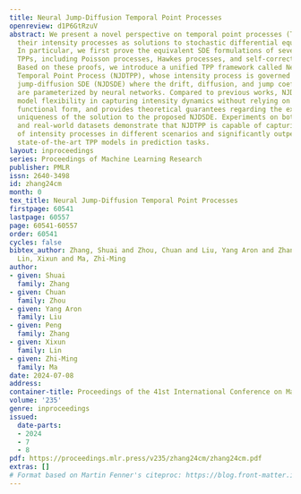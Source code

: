 ```yaml
---
title: Neural Jump-Diffusion Temporal Point Processes
openreview: d1P6GtRzuV
abstract: We present a novel perspective on temporal point processes (TPPs) by reformulating
  their intensity processes as solutions to stochastic differential equations (SDEs).
  In particular, we first prove the equivalent SDE formulations of several classical
  TPPs, including Poisson processes, Hawkes processes, and self-correcting processes.
  Based on these proofs, we introduce a unified TPP framework called Neural Jump-Diffusion
  Temporal Point Process (NJDTPP), whose intensity process is governed by a neural
  jump-diffusion SDE (NJDSDE) where the drift, diffusion, and jump coefficient functions
  are parameterized by neural networks. Compared to previous works, NJDTPP exhibits
  model flexibility in capturing intensity dynamics without relying on any specific
  functional form, and provides theoretical guarantees regarding the existence and
  uniqueness of the solution to the proposed NJDSDE. Experiments on both synthetic
  and real-world datasets demonstrate that NJDTPP is capable of capturing the dynamics
  of intensity processes in different scenarios and significantly outperforms the
  state-of-the-art TPP models in prediction tasks.
layout: inproceedings
series: Proceedings of Machine Learning Research
publisher: PMLR
issn: 2640-3498
id: zhang24cm
month: 0
tex_title: Neural Jump-Diffusion Temporal Point Processes
firstpage: 60541
lastpage: 60557
page: 60541-60557
order: 60541
cycles: false
bibtex_author: Zhang, Shuai and Zhou, Chuan and Liu, Yang Aron and Zhang, Peng and
  Lin, Xixun and Ma, Zhi-Ming
author:
- given: Shuai
  family: Zhang
- given: Chuan
  family: Zhou
- given: Yang Aron
  family: Liu
- given: Peng
  family: Zhang
- given: Xixun
  family: Lin
- given: Zhi-Ming
  family: Ma
date: 2024-07-08
address:
container-title: Proceedings of the 41st International Conference on Machine Learning
volume: '235'
genre: inproceedings
issued:
  date-parts:
  - 2024
  - 7
  - 8
pdf: https://proceedings.mlr.press/v235/zhang24cm/zhang24cm.pdf
extras: []
# Format based on Martin Fenner's citeproc: https://blog.front-matter.io/posts/citeproc-yaml-for-bibliographies/
---
```

